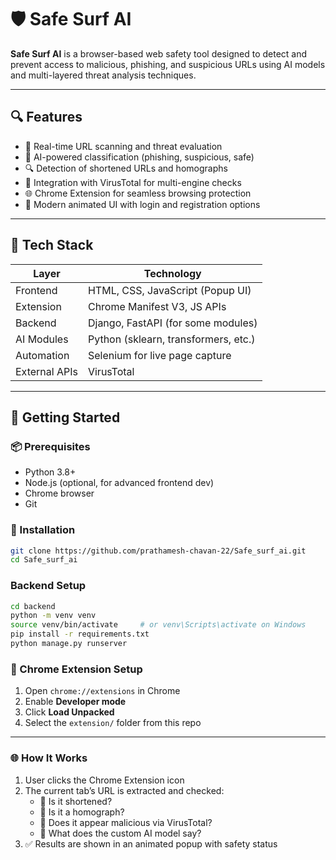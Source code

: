 # 🛡️ Safe Surf AI

**Safe Surf AI** is a browser-based web safety tool designed to detect and prevent access to malicious, phishing, and suspicious URLs using AI models and multi-layered threat analysis techniques.

---

## 🔍 Features

- 🔗 Real-time URL scanning and threat evaluation
- 🤖 AI-powered classification (phishing, suspicious, safe)
- 🔍 Detection of shortened URLs and homographs
- 🧠 Integration with VirusTotal for multi-engine checks
- 🌐 Chrome Extension for seamless browsing protection
- 🎨 Modern animated UI with login and registration options

---

## 🧱 Tech Stack

| Layer        | Technology                        |
|--------------|------------------------------------|
| Frontend     | HTML, CSS, JavaScript (Popup UI)   |
| Extension    | Chrome Manifest V3, JS APIs        |
| Backend      | Django, FastAPI (for some modules) |
| AI Modules   | Python (sklearn, transformers, etc.)|
| Automation   | Selenium for live page capture     |
| External APIs| VirusTotal                         |

---

## 🚀 Getting Started

### 📦 Prerequisites

- Python 3.8+
- Node.js (optional, for advanced frontend dev)
- Chrome browser
- Git

### 🔧 Installation

```bash
git clone https://github.com/prathamesh-chavan-22/Safe_surf_ai.git
cd Safe_surf_ai
```
### Backend Setup

```bash
cd backend
python -m venv venv
source venv/bin/activate     # or venv\Scripts\activate on Windows
pip install -r requirements.txt
python manage.py runserver
```

### 🧩 Chrome Extension Setup
1. Open `chrome://extensions` in Chrome  
2. Enable **Developer mode**  
3. Click **Load Unpacked**  
4. Select the `extension/` folder from this repo  
---
### 🌐 How It Works
1. User clicks the Chrome Extension icon  
2. The current tab’s URL is extracted and checked:
   - 🔗 Is it shortened?  
   - 🧿 Is it a homograph?  
   - 🧪 Does it appear malicious via VirusTotal?  
   - 🤖 What does the custom AI model say?  
3. ✅ Results are shown in an animated popup with safety status
